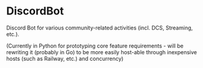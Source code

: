 # DiscordBot
Discord Bot for various community-related activities (incl. DCS, Streaming, etc.).

(Currently in Python for prototyping core feature requirements - will be rewriting it (probably in Go) to be more easily host-able through inexpensive hosts (such as Railway, etc.) and concurrency)
